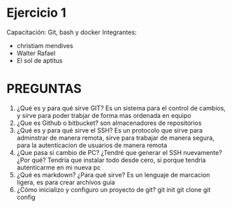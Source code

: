 # Ejercicio 1
Capacitación: Git, bash y docker
Integrantes:
- christiam mendives    
- Walter Rafael
- El sol de aptitus

# PREGUNTAS

1. ¿Qué es y para qué sirve GIT?
Es un sistema para el control de cambios, y sirve para poder trabjar de forma mas ordenada en equipo
2. ¿Que es Github o bitbucket?
son almacenadores de repositorios
3. ¿Qué es y para qué sirve el SSH?
Es un protocolo que sirve para adminstrar de manera remota, sirve para trabajar de manera segura, para la autenticacion de usuarios de manera remota
4. ¿Que pasa si cambio de PC? ¿Tendré que generar el SSH nuevamente?¿Por qué?
Tendria que instalar todo desde cero, si porque tendria autenticarme en mi nueva pc
5. ¿Qué es markdown? ¿Para qué sirve?
Es un lenguaje de marcacion ligera, es para crear archivos guia
6. ¿Cómo inicializo y configuro un proyecto de git?
git init
git clone 
git config 

